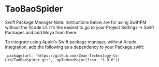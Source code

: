 # TaoBaoSpider
Swift Package Manager
Note: Instructions below are for using SwiftPM without the Xcode UI. It's the easiest to go to your Project Settings -> Swift Packages and add Moya from there.

To integrate using Apple's Swift package manager, without Xcode integration, add the following as a dependency to your Package.swift:

```
.package(url: "https://github.com/Zean-Technology-Co-Ltd/TaoBaoSpider.git", .upToNextMajor(from: "1.0.0"))
```

